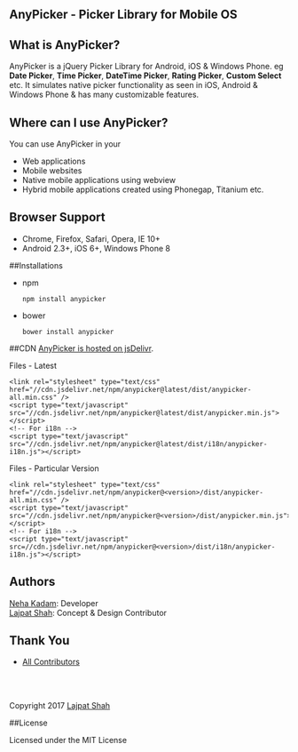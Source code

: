 ## AnyPicker - Picker Library for Mobile OS 


## What is AnyPicker?
AnyPicker is a jQuery Picker Library for Android, iOS & Windows Phone. eg **Date Picker**, **Time Picker**, **DateTime Picker**, **Rating Picker**, **Custom Select** etc. It simulates native picker functionality as seen in iOS, Android & Windows Phone & has many customizable features. 
 
## Where can I use AnyPicker?
You can use AnyPicker in your 
- Web applications
- Mobile websites
- Native mobile applications using webview
- Hybrid mobile applications created using Phonegap, Titanium etc.

## Browser Support
- Chrome, Firefox, Safari, Opera, IE 10+
- Android 2.3+, iOS 6+, Windows Phone 8


##Installations

- npm

  `npm install anypicker`

- bower

  `bower install anypicker`

##CDN
[AnyPicker is hosted on jsDelivr](https://www.jsdelivr.com/package/npm/anypicker).

Files - Latest

```
<link rel="stylesheet" type="text/css" href="//cdn.jsdelivr.net/npm/anypicker@latest/dist/anypicker-all.min.css" />
<script type="text/javascript" src="//cdn.jsdelivr.net/npm/anypicker@latest/dist/anypicker.min.js"></script>
<!-- For i18n -->
<script type="text/javascript" src="//cdn.jsdelivr.net/npm/anypicker@latest/dist/i18n/anypicker-i18n.js"></script>
```

Files - Particular Version

```
<link rel="stylesheet" type="text/css" href="//cdn.jsdelivr.net/npm/anypicker@<version>/dist/anypicker-all.min.css" />
<script type="text/javascript" src="//cdn.jsdelivr.net/npm/anypicker@<version>/dist/anypicker.min.js"></script>
<!-- For i18n -->
<script type="text/javascript" src=//cdn.jsdelivr.net/npm/anypicker@<version>/dist/i18n/anypicker-i18n.js"></script>
```

## Authors
[Neha Kadam](https://github.com/nehakadam): Developer<br/> 
[Lajpat Shah](https://github.com/lajpatshah): Concept & Design Contributor

## Thank You
- [All Contributors](https://github.com/nehakadam/DateTimePicker/contributors)

<br/> <br/> 

Copyright 2017 [Lajpat Shah](https://github.com/lajpatshah)

##License

Licensed under the MIT License
